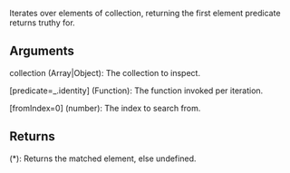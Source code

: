 Iterates over elements of collection, returning the first element predicate returns truthy for.

## Arguments

collection (Array|Object): The collection to inspect.

[predicate=_.identity] (Function): The function invoked per iteration.

[fromIndex=0] (number): The index to search from.

## Returns

(*): Returns the matched element, else undefined.
